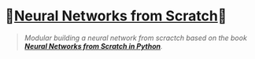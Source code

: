 # 🎉[Neural Networks from Scratch](https://github.com/raingrain/neural-networks-from-scratch)🎉

> *Modular building a neural network from scractch based on the book **[Neural Networks from Scratch in Python](https://github.com/Sentdex/nnfs_book)**.*
